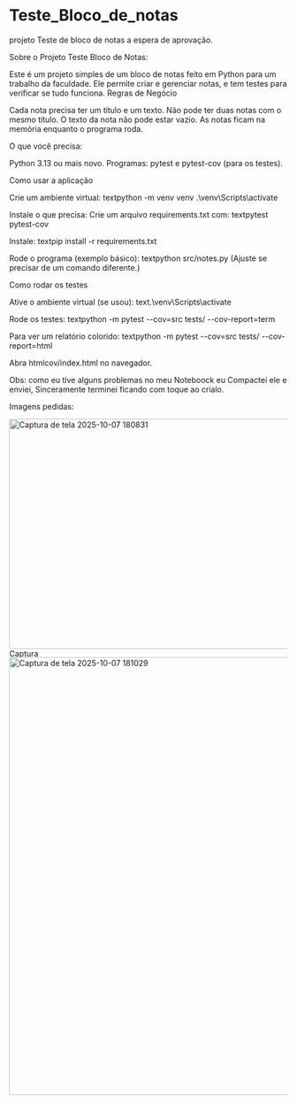 # Teste_Bloco_de_notas
projeto Teste de bloco de notas a espera de aprovação.

Sobre o Projeto Teste Bloco de Notas:

Este é um projeto simples de um bloco de notas feito em Python para um trabalho da faculdade. Ele permite criar e gerenciar notas, e tem testes para verificar se tudo funciona.
Regras de Negócio

Cada nota precisa ter um título e um texto.
Não pode ter duas notas com o mesmo título.
O texto da nota não pode estar vazio.
As notas ficam na memória enquanto o programa roda.

O que você precisa:

Python 3.13 ou mais novo.
Programas: pytest e pytest-cov (para os testes).

Como usar a aplicação

Crie um ambiente virtual:
textpython -m venv venv
.\venv\Scripts\activate

Instale o que precisa:
Crie um arquivo requirements.txt com:
textpytest
pytest-cov

Instale:
textpip install -r requirements.txt

Rode o programa (exemplo básico):
textpython src/notes.py
(Ajuste se precisar de um comando diferente.)

Como rodar os testes

Ative o ambiente virtual (se usou):
text.\venv\Scripts\activate

Rode os testes:
textpython -m pytest --cov=src tests/ --cov-report=term

Para ver um relatório colorido:
textpython -m pytest --cov=src tests/ --cov-report=html

Abra htmlcov/index.html no navegador.

Obs: como eu tive alguns problemas no meu Noteboock eu Compactei ele e enviei, Sinceramente terminei ficando com toque ao crialo.


Imagens pedidas:

<img width="1440" height="416" alt="Captura de tela 2025-10-07 180831" src="https://github.com/user-attachments/assets/c950e469-aedb-41ca-964c-21382bad1330" />

<img width="57" height="15" alt="Captura de tela 2025-10-07 180910" src="https://github.com/user-attachments/assets/d09e3b9a-ea8b-4d52-a605-d35d75cca13e" />

<img width="1425" height="792" alt="Captura de tela 2025-10-07 181029" src="https://github.com/user-attachments/assets/364691cc-9d47-4bee-ae28-1eb4787ec56f" />
